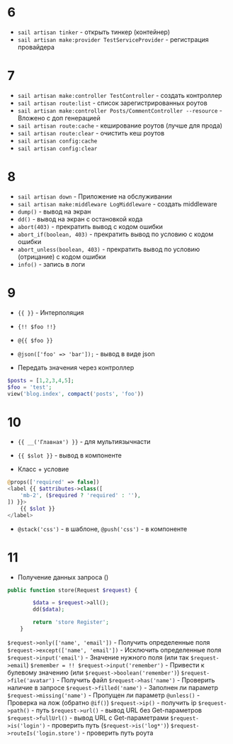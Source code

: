 # 6
- ```sail artisan tinker``` - открыть тинкер (контейнер)
- ```sail artisan make:provider TestServiceProvider``` - регистрация провайдера

# 7
- ```sail artisan make:controller TestController``` - создать контроллер
- ```sail artisan route:list``` - список зарегистрированных роутов
- ```sail artisan make:controller Posts/CommentController --resource``` - Вложено с доп генерацией
- ```sail artisan route:cache``` - кеширование роутов (лучше для прода)
- ```sail artisan route:clear``` - очистить кеш роутов
- ```sail artisan config:cache```
- ```sail artisan config:clear```

# 8 
- ```sail artisan down``` - Приложение на обслуживании
- ```sail artisan make:middleware LogMiddleware``` - создать middleware
- ```dump()``` - вывод на экран
- ```dd()``` - вывод на экран с остановкой кода
- ```abort(403)``` - прекратить вывод с кодом ошибки
- ```abort_if(boolean, 403)``` - прекратить вывод по условию с кодом ошибки
- ```abort_unless(boolean, 403)``` - прекратить вывод по условию (отрицание) с кодом ошибки
- ```info()``` - запись в логи

# 9
- ```{{ }}``` - Интерполяция
- ```{!! $foo !!}```
- ```@{{ $foo }}```
- ```@json(['foo' => 'bar']);``` - вывод в виде json

- Передать значения через контроллер
```php
$posts = [1,2,3,4,5];
$foo = 'test';
view('blog.index', compact('posts', 'foo'))
```

# 10
- ```{{ __('Главная') }}``` - для мультиязычнасти
- ```{{ $slot }}``` - вывод в компоненте

- Класс + условие
```php
@props(['required' => false])
<label {{ $attributes->class([
    'mb-2', ($required ? 'required' : ''),
]) }}>
    {{ $slot }}
</label>
```

- ```@stack('css')``` - в шаблоне, ```@push('css')``` - в компоненте

# 11
- Получение данных запроса ()
```php
public function store(Request $request) {

        $data = $request->all();
        dd($data);

        return 'store Register';
    }
```
```$request->only(['name', 'email'])``` - Получить определенные поля
```$request->except(['name', 'email'])``` - Исключить определенные поля
```$request->input('email')``` - Значение нужного поля (или так ```$request->email```)
```$remember = !! $request->input('remember')``` - Привести к булевому значению (или ```$request->boolean('remember')```)
```$request->file('avatar')``` - Получить файл
```$request->has('name')``` - Проверить наличие в запросе
```$request->filled('name')``` - Заполнен ли параметр
```$request->missing('name')``` - Пропущен ли параметр
```@unless()``` - Проверка на лож (обратно ```@if()```) 
```$request->ip()``` - получить ip
```$request->path()``` - путь
```$request->url()``` - вывод URL без Get-параметров
```$request->fullUrl()``` - вывод URL с Get-параметрами
```$request->is('login')``` - проверить путь (```$request->is('log*')```)
```$request->routeIs('login.store')``` - проверить путь роута